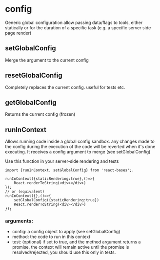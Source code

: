 # config
Generic global configuration allow passing data/flags to tools, either statically or for the duration of a specific task (e.g. a specific server side page render)

## setGlobalConfig
Merge the argument to the current config

## resetGlobalConfig
Completely replaces the current config. useful for tests etc.

## getGlobalConfig
Returns the current config (frozen)

## runInContext
Allows running code inside a global config sandbox.
any changes made to the config during the execution of the code will be reverted when it's done executing.
It receives a config argument to merge (see setGlobalConfig)

Use this function in your server-side rendering and tests

```tsx
import {runInContext, setGlobalConfig} from 'react-bases';.

runInContext({staticRendering:true},()=>{
    React.renderToString(<div></div>)
});
// or (equivalent)
runInContext({},()=>{
    setGlobalConfig({staticRendering:true})
    React.renderToString(<div></div>)
});
```

### arguments:

- config: a config object to apply (see setGlobalConfig)
- method: the code to run in this context
- test: (optional) if set to true, and the method argument returns a promise, the context will remain active until the promise is resolved/rejected, you should use this only in tests.
